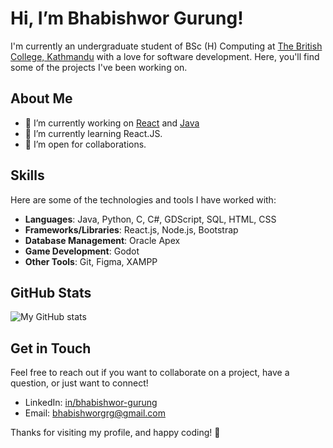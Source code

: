 # Hi, I’m Bhabishwor Gurung!

I'm currently an undergraduate student of BSc (H) Computing at [The British College, Kathmandu](https://www.thebritishcollege.edu.np/) with a love for software development. Here, you'll find some of the projects I've been working on.

## About Me

- 🔭 I’m currently working on [React](https://github.com/Bhabishworgrg/Tutorials) and [Java](https://github.com/Bhabishworgrg/Java-Mini-Projects)
- 🌱 I’m currently learning React.JS.
- 👯 I’m open for collaborations.

## Skills

Here are some of the technologies and tools I have worked with:

- **Languages**: Java, Python, C, C#, GDScript, SQL, HTML, CSS
- **Frameworks/Libraries**: React.js, Node.js, Bootstrap
- **Database Management**: Oracle Apex
- **Game Development**: Godot
- **Other Tools**: Git, Figma, XAMPP

## GitHub Stats

![My GitHub stats](https://github-readme-stats.vercel.app/api?username=Bhabishworgrg&show_icons=true&theme=radical)

## Get in Touch

Feel free to reach out if you want to collaborate on a project, have a question, or just want to connect!

- LinkedIn: [in/bhabishwor-gurung](https://www.linkedin.com/in/bhabishwor-gurung/)
- Email: [bhabishworgrg@gmail.com](mailto:bhabishworgrg@gmail.com)

Thanks for visiting my profile, and happy coding! 🚀

